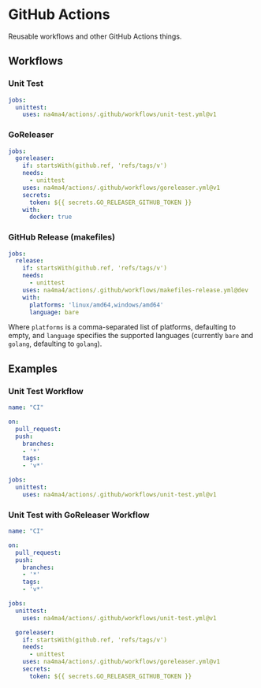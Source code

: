 # GitHub Actions

Reusable workflows and other GitHub Actions things.

## Workflows

### Unit Test

```yaml
jobs:
  unittest:
    uses: na4ma4/actions/.github/workflows/unit-test.yml@v1
```

### GoReleaser

```yaml
jobs:
  goreleaser:
    if: startsWith(github.ref, 'refs/tags/v')
    needs:
      - unittest
    uses: na4ma4/actions/.github/workflows/goreleaser.yml@v1
    secrets:
      token: ${{ secrets.GO_RELEASER_GITHUB_TOKEN }}
    with:
      docker: true
```

### GitHub Release (makefiles)

```yaml
jobs:
  release:
    if: startsWith(github.ref, 'refs/tags/v')
    needs:
      - unittest
    uses: na4ma4/actions/.github/workflows/makefiles-release.yml@dev
    with:
      platforms: 'linux/amd64,windows/amd64'
      language: bare
```

Where `platforms` is a comma-separated list of platforms, defaulting to empty, and `language` specifies the supported languages (currently `bare` and `golang`, defaulting to `golang`).

## Examples

### Unit Test Workflow

```yaml
name: "CI"

on:
  pull_request:
  push:
    branches:
    - '*'
    tags:
    - 'v*'

jobs:
  unittest:
    uses: na4ma4/actions/.github/workflows/unit-test.yml@v1
```

### Unit Test with GoReleaser Workflow

```yaml
name: "CI"

on:
  pull_request:
  push:
    branches:
    - '*'
    tags:
    - 'v*'

jobs:
  unittest:
    uses: na4ma4/actions/.github/workflows/unit-test.yml@v1

  goreleaser:
    if: startsWith(github.ref, 'refs/tags/v')
    needs:
      - unittest
    uses: na4ma4/actions/.github/workflows/goreleaser.yml@v1
    secrets:
      token: ${{ secrets.GO_RELEASER_GITHUB_TOKEN }}
```
